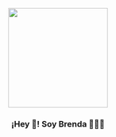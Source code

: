 <p align="center" width="300">
   <img align="center" width="200" src="https://github.com/brendasutara.png" />
   <h3 align="center">¡Hey 👋! Soy Brenda 👨🏻‍💻</h3>
</p>

<!--
**brendasutara/brendasutara** is a ✨ _special_ ✨ repository because its `README.md` (this file) appears on your GitHub profile.

Here are some ideas to get you started:

- 🔭 I’m currently working on ...
- 🌱 I’m currently learning ...
- 👯 I’m looking to collaborate on ...
- 🤔 I’m looking for help with ...
- 💬 Ask me about ...
- 📫 How to reach me: ...
- 😄 Pronouns: ...
- ⚡ Fun fact: ...
-->
